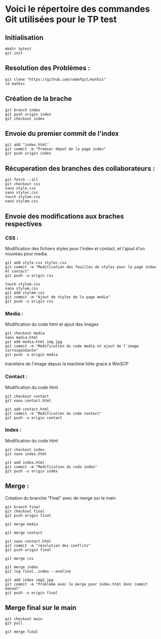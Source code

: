 # Voici le répertoire des commandes Git utilisées pour le TP test

## Initialisation

```shell
mkdir tptest
git init
```
## Resolution des Problèmes : 
```shell
git clone "https://github.com/sebmfgit/mathis"
cd mathis
```
## Création de la brache
```shell
git branch index
git push origin index
git checkout index
```

## Envoie du premier commit de l'index
```shell
git add "index.html"
git commit -m "Premier dépot de la page index"
git push origin index
```

## Récuperation des branches des collaborateurs  : 
```shell
git fetch --all
git checkout css
nano style.css
nano stylec.css
touch stylem.css
nano stylem.css
```


## Envoie des modifications aux braches respectives


### CSS :

Modification des fichiers styles pour l'index et contact, et l'ajout d'un nouveau pour media.

```shell
git add style.css stylec.css
git commit -m "Modification des feuilles de styles pour la page index et contact"
git push -u origin css

touch stylem.css
nano stylem.css
git add stylem.css
git commit -m "Ajout de styles de la page media"
git push -u origin css
```

### Media :

Modification du code html et ajout des images

```shell
git checkout media
nano media.html
git add media.html img.jpg
git commit -m "Modification du code media et ajout de l'image correspondante"
git push -u origin media
```
transfaire de l'image depuis la machine hôte grace à WinSCP

### Contact :

Modification du code html 

```shell
git checkout contact
git nano contact.html

git add contact.html
git commit -m "Modification du code contact"
git push -u origin contact
```

### Index :

Modification du code html 

```shell
git checkout index
git nano index.html

git add index.html
git commit -m "Modification du code index"
git push -u origin index
```

## Merge :

Création du branche "Final" avec de merge sur le main

```shell
git branch final
git checkout final
git push origin final

git merge media

git merge contact

git nano contact.html
git commit -m "résolution des conflits"
git push origin final

git merge css

git merge index
git log final..index --oneline

git add index img2.jpg
git commit -m "Problème avec le merge pour index.html donc commit manuel"
git push -u origin final

```

## Merge final sur le main

```shell
git checkout main
git pull 

git merge final
```

